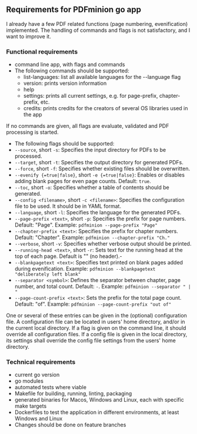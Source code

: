 ## Requirements for PDFminion go app

I already have a few PDF related functions (page numbering, evenification) implemented.
The handling of commands and flags is not satisfactory, and I want to improve it.


### Functional requirements

- command line app, with flags and commands
- The following commands should be supported:
    - list-languages: list all available languages for the --language flag
    - version: prints version information
    - help
    - settings: prints all current settings, e.g. for page-prefix, chapter-prefix, etc.
    - credits: prints credits for the creators of several OS libraries used in the app

If no commands are given, all flags are evaluate, validated and PDF processing is started.

- The following flags should be supported:
- `--source`, short `-s`: Specifies the input directory for PDFs to be processed.
- `--target`, short `-t`: Specifies the output directory for generated PDFs.
- `--force`, short `-f`: Specifies whether existing files should be overwritten.
- `--evenify {=true|false}`, short `-e {=true|false}`: Enables or disables adding blank pages for even page counts. Default: `true`.
- `--toc`, short `-o`: Specifies whether a table of contents should be generated.
- `--config <filename>`, short `-c <filename>`: Specifies the configuration file to be used. It should be in YAML format.
- `--language`, short `-l`: Specifies the language for the generated PDFs.
- `--page-prefix <text>`, short `-p`: Specifies the prefix for page numbers. Default: "Page". Example: `pdfminion --page-prefix "Page"`
- `--chapter-prefix <text>`: Specifies the prefix for chapter numbers. Default: "Chapter". Example: `pdfminion --chapter-prefix "Ch."`
- `--verbose`, short `-v`: Specifies whether verbose output should be printed.
- `--running-head <text>`, short `-r`: Sets text for the running head at the top of each page. Default is "" (no header).-
- `--blankpagetext <text>`: Specifies text printed on blank pages added during evenification. Example: `pdfminion --blankpagetext "deliberately left blank"`
- `--separator <symbol>`: Defines the separator between chapter, page number, and total count. Default: `-`. Example: `pdfminion --separator " | "`
- `--page-count-prefix <text>`: Sets the prefix for the total page count. Default: "of". Example: `pdfminion --page-count-prefix "out of"`


One or several of these entries can be given in the (optional) configuration file.
A configuration file can be located in users' home directory, and/or in the current local directory.
If a flag is given on the command line, it should override all configuration files.
If a config file is given in the local directory, its settings shall override the config file settings from the users' home directory.

### Technical requirements

- current go version
- go modules
- automated tests where viable
- Makefile for building, running, linting, packaging
- generated binaries for Macos, Windows and Linux, each with specific make targets
- Dockerfiles to test the application in different environments, at least Windows and Linux
- Changes should be done on feature branches
